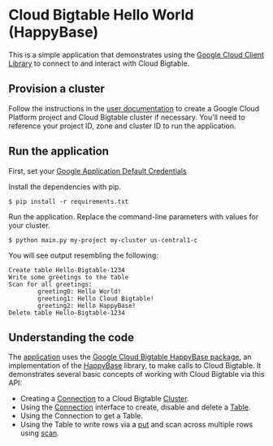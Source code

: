 # Cloud Bigtable Hello World (HappyBase)

This is a simple application that demonstrates using the [Google Cloud Client
Library][gcloud-python] to connect to and interact with Cloud Bigtable.

[gcloud-python]: https://github.com/GoogleCloudPlatform/gcloud-python


## Provision a cluster

Follow the instructions in the [user documentation](https://cloud.google.com/bigtable/docs/creating-cluster)
to create a Google Cloud Platform project and Cloud Bigtable cluster if necessary.
You'll need to reference your project ID, zone and cluster ID to run the application.


## Run the application

First, set your [Google Application Default Credentials](https://developers.google.com/identity/protocols/application-default-credentials)

Install the dependencies with pip.

```
$ pip install -r requirements.txt
```

Run the application. Replace the command-line parameters with values for your cluster.

```
$ python main.py my-project my-cluster us-central1-c
```

You will see output resembling the following:

```
Create table Hello-Bigtable-1234
Write some greetings to the table
Scan for all greetings:
        greeting0: Hello World!
        greeting1: Hello Cloud Bigtable!
        greeting2: Hello HappyBase!
Delete table Hello-Bigtable-1234
```

## Understanding the code

The [application](main.py) uses the [Google Cloud Bigtable HappyBase
package][Bigtable HappyBase], an implementation of the [HappyBase][HappyBase]
library, to make calls to Cloud Bigtable. It demonstrates several basic
concepts of working with Cloud Bigtable via this API:

[Bigtable HappyBase]: https://googlecloudplatform.github.io/gcloud-python/stable/happybase-package.html
[HappyBase]: http://happybase.readthedocs.io/en/latest/index.html

- Creating a [Connection][HappyBase Connection] to a Cloud Bigtable
  [Cluster][Cluster API].
- Using the [Connection][HappyBase Connection] interface to create, disable and
  delete a [Table][HappyBase Table].
- Using the Connection to get a Table.
- Using the Table to write rows via a [put][HappyBase Table Put] and scan
  across multiple rows using [scan][HappyBase Table Scan].

[Cluster API]: https://googlecloudplatform.github.io/gcloud-python/stable/bigtable-cluster.html
[HappyBase Connection]: https://googlecloudplatform.github.io/gcloud-python/stable/happybase-connection.html
[HappyBase Table]: https://googlecloudplatform.github.io/gcloud-python/stable/happybase-table.html
[HappyBase Table Put]: https://googlecloudplatform.github.io/gcloud-python/stable/happybase-table.html#gcloud.bigtable.happybase.table.Table.put
[HappyBase Table Scan]: https://googlecloudplatform.github.io/gcloud-python/stable/happybase-table.html#gcloud.bigtable.happybase.table.Table.scan

